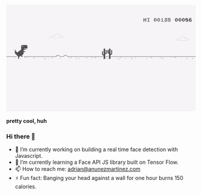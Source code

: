 ![text](https://github.com/anunezmartinez/anunezmartinez/blob/master/nointernet.gif)

**pretty cool, huh**

### Hi there 👋

- 🔭 I’m currently working on building a real time face detection with Javascript.
- 🌱 I’m currently learning a Face API JS library built on Tensor Flow.
- 📫 How to reach me: adrian@anunezmartinez.com
- ⚡ Fun fact: Banging your head against a wall for one hour burns 150 calories.
